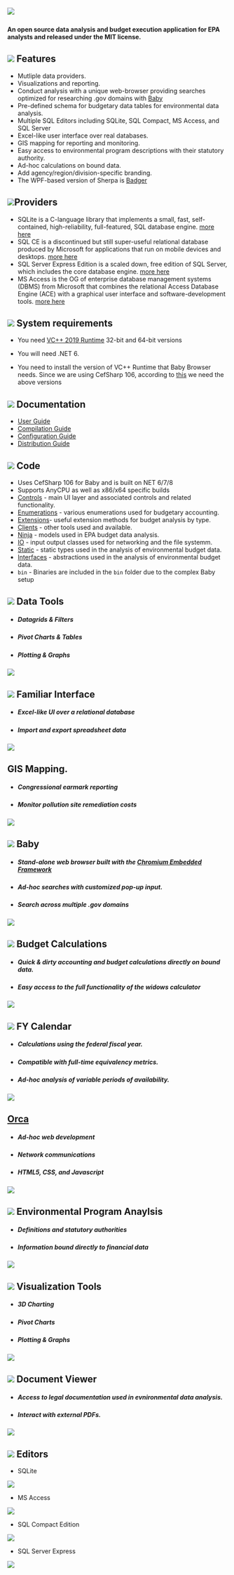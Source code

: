 ## ﻿![](https://github.com/KarmaScripter/Sherpa/blob/main/Resources/Assets/GitHubImages/Sherpa.png)

#### An open source data analysis and budget execution application for EPA analysts and released under the MIT license.

## ![](https://github.com/KarmaScripter/Sherpa/blob/main/Resources/Assets/GitHubImages/features.png)  Features

- Mutliple data providers.
- Visualizations and reporting.
- Conduct analysis with a unique web-browser providing searches optimized for researching .gov domains with [Baby](https://github.com/KarmaScripter/Baby/blob/main/README.md)
- Pre-defined schema for budgetary data tables for environmental data analysis.
- Multiple SQL Editors including SQLite, SQL Compact, MS Access, and SQL Server
- Excel-like user interface over real databases.
- GIS mapping for reporting and monitoring.
- Easy access to environmental program descriptions with their statutory authority.
- Ad-hoc calculations on bound data.
- Add agency/region/division-specific branding.
- The WPF-based version of Sherpa is [Badger](https://github.com/KarmaScripter/Badger)

## ![](https://github.com/KarmaScripter/Sherpa/blob/main/Resources/Assets/GitHubImages/Providers.png)Providers

- SQLite is a C-language library that implements a small, fast, self-contained, high-reliability, full-featured, SQL database engine. [more here](https://sqlite.org/index.html) 
- SQL CE is a discontinued but still super-useful relational database produced by Microsoft for applications that run on mobile devices and desktops. [more here](https://www.microsoft.com/en-us/download/details.aspx?id=30709)
- SQL Server Express Edition is a scaled down, free edition of SQL Server, which includes the core database engine. [more here](https://www.microsoft.com/en-us/download/details.aspx?id=101064)
- MS Access is the OG of enterprise database management systems (DBMS) from Microsoft that combines the relational Access Database Engine (ACE) with a graphical user interface and software-development tools. [more here](https://www.microsoft.com/en-us/microsoft-365/access)


## ![](https://github.com/KarmaScripter/Sherpa/blob/main/Resources/Assets/GitHubImages/system_requirements.png)  System requirements

- You need [VC++ 2019 Runtime](https://aka.ms/vs/17/release/vc_redist.x64.exe) 32-bit and 64-bit versions

- You will need .NET 6.

- You need to install the version of VC++ Runtime that Baby Browser needs. Since we are using CefSharp 106, according to [this](https://github.com/cefsharp/CefSharp/#release-branches) we need the above versions


## ![](https://github.com/KarmaScripter/Sherpa/blob/main/Resources/Assets/GitHubImages/documentation.png) Documentation

- [User Guide](Resources/Github/Users.md)
- [Compilation Guide](Resources/Github/Compilation.md)
- [Configuration Guide](Resources/Github/Configuration.md)
- [Distribution Guide](Resources/Github/Distribution.md)


## ![](https://github.com/KarmaScripter/Sherpa/blob/main/Resources/Assets/GitHubImages/csharp.png) Code

- Uses CefSharp 106 for Baby and is built on NET 6/7/8
- Supports AnyCPU as well as x86/x64 specific builds
- [Controls](https://github.com/KarmaScripter/Sherpa/tree/main/Controls) - main UI layer and associated controls and related functionality.
- [Enumerations](https://github.com/KarmaScripter/Sherpa/tree/main/Enumerations) - various enumerations used for budgetary accounting.
- [Extensions](https://github.com/KarmaScripter/Sherpa/tree/main/Extensions)- useful extension methods for budget analysis by type.
- [Clients](https://github.com/KarmaScripter/Sherpa/tree/main/Clients) - other tools used and available.
- [Ninja](https://github.com/KarmaScripter/Sherpa/tree/main/Ninja) - models used in EPA budget data analysis.
- [IO](https://github.com/KarmaScripter/Sherpa/tree/main/IO) - input output classes used for networking and the file systemm.
- [Static](https://github.com/KarmaScripter/Sherpa/tree/main/Static) - static types used in the analysis of environmental budget data.
- [Interfaces](https://github.com/KarmaScripter/Sherpa/tree/main/Interfaces) - abstractions used in the analysis of environmental budget data.
- `bin` - Binaries are included in the `bin` folder due to the complex Baby setup 

## ![](https://github.com/KarmaScripter/Sherpa/blob/main/Resources/Assets/GitHubImages/tools.png) Data Tools
- ##### Datagrids & Filters
- ##### Pivot Charts & Tables
- ##### Plotting & Graphs
![](https://github.com/KarmaScripter/Sherpa/blob/main/Resources/Assets/GitHubImages/Datagrid.gif)

## ![](https://github.com/KarmaScripter/Sherpa/blob/main/Resources/Assets/GitHubImages/excel.png) Familiar Interface
- ##### Excel-like UI over a relational database
- ##### Import and export spreadsheet data
![](https://github.com/KarmaScripter/Sherpa/blob/main/Resources/Assets/GitHubImages/ExcelUserInterface.gif)

## GIS Mapping.
- ##### Congressional earmark reporting
- ##### Monitor pollution site remediation costs
![](https://github.com/KarmaScripter/Sherpa/blob/main/Resources/Assets/GitHubImages/Map.gif)

## ![](https://github.com/KarmaScripter/Sherpa/blob/main/Resources/Assets/GitHubImages/web.png) Baby
- ##### Stand-alone web browser built with the [Chromium Embedded Framework](https://en.wikipedia.org/wiki/Chromium_Embedded_Framework)
- ##### Ad-hoc searches with customized pop-up input.
- ##### Search across multiple .gov domains
![](https://github.com/KarmaScripter/Baby/blob/main/Properties/Images/Overview.gif)

## ![](https://github.com/KarmaScripter/Sherpa/blob/main/Resources/Assets/GitHubImages/Calculation.png) Budget Calculations
- ##### Quick & dirty accounting and budget calculations directly on bound data.
- ##### Easy access to the full functionality of the widows calculator

![](https://github.com/KarmaScripter/Sherpa/blob/main/Resources/Assets/GitHubImages/Calculator.gif)

## ![](https://github.com/KarmaScripter/Sherpa/blob/main/Resources/Assets/GitHubImages/calendar.png) FY Calendar
- ##### Calculations using the federal fiscal year. 
- ##### Compatible with full-time equivalency metrics.
- ##### Ad-hoc analysis of variable periods of availability.
![](https://github.com/KarmaScripter/Sherpa/blob/main/Resources/Assets/GitHubImages/FiscalYear.gif)

## [Orca](https://github.com/KarmaScripter/Orca)
- ##### Ad-hoc web development
- ##### Network communications
- ##### HTML5, CSS, and Javascript
  
![](https://github.com/KarmaScripter/Orca/blob/main/etc/github/Overview.gif)
   
## ![](https://github.com/KarmaScripter/Sherpa/blob/main/Resources/Assets/GitHubImages/epa.png) Environmental Program Anaylsis
- ##### Definitions and statutory authorities
- ##### Information bound directly to financial data

![](https://github.com/KarmaScripter/Sherpa/blob/main/Resources/Assets/GitHubImages/EnvironmentalPrograms.gif)

##  ![](https://github.com/KarmaScripter/Sherpa/blob/main/Resources/Assets/GitHubImages/tools.png) Visualization Tools
- ##### 3D Charting
- ##### Pivot Charts
- ##### Plotting & Graphs
  
![](https://github.com/KarmaScripter/Sherpa/blob/main/Resources/Assets/GitHubImages/Charts.gif)


## ![](https://github.com/KarmaScripter/Sherpa/blob/main/Resources/Assets/GitHubImages/document.png) Document Viewer
- ##### Access to legal documentation used in evnironmental data analysis.
- ##### Interact with external PDFs.
![](https://github.com/KarmaScripter/Sherpa/blob/main/Resources/Assets/GitHubImages/Guidance.gif)



## ![](https://github.com/KarmaScripter/Sherpa/blob/main/Resources/Assets/GitHubImages/sql.png)  Editors

- SQLite

![](https://github.com/KarmaScripter/Sherpa/blob/main/Resources/Assets/GitHubImages/SQLite.gif)

- MS Access

![](https://github.com/KarmaScripter/Sherpa/blob/main/Resources/Assets/GitHubImages/Access.gif)

- SQL Compact Edition

![](https://github.com/KarmaScripter/Sherpa/blob/main/Resources/Assets/GitHubImages/SqlCe.gif)

- SQL Server Express

![](https://github.com/KarmaScripter/Sherpa/blob/main/Resources/Assets/GitHubImages/SqlServer.gif)





